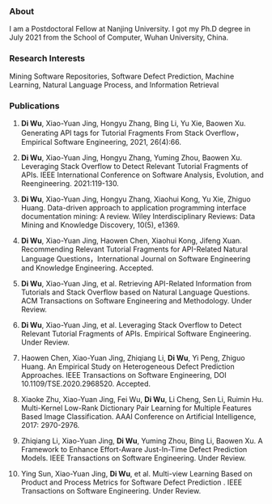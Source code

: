 ### About

I am a Postdoctoral Fellow at Nanjing University. I got my Ph.D degree in July 2021 from the School of Computer, Wuhan University, China. 


### Research Interests

Mining Software Repositories, Software Defect Prediction, Machine Learning, Natural Language Process, and Information Retrieval


### Publications


1.	**Di Wu**, Xiao-Yuan Jing, Hongyu Zhang, Bing Li, Yu Xie, Baowen Xu. Generating API tags for Tutorial Fragments From Stack Overflow， Empirical Software Engineering, 2021, 26(4):66. 

2.	**Di Wu**, Xiao-Yuan Jing, Hongyu Zhang, Yuming Zhou, Baowen Xu. Leveraging Stack Overflow to Detect Relevant Tutorial Fragments of APIs. IEEE International Conference on Software Analysis, Evolution, and Reengineering. 2021:119-130. 
	
3.	**Di Wu**, Xiao-Yuan Jing, Hongyu Zhang, Xiaohui Kong, Yu Xie, Zhiguo Huang. Data-driven approach to application programming interface documentation mining: A review. Wiley Interdisciplinary Reviews: Data Mining and Knowledge Discovery, 10(5), e1369. 
	
4.	**Di Wu**, Xiao-Yuan Jing, Haowen Chen, Xiaohui Kong, Jifeng Xuan. Recommending Relevant Tutorial Fragments for API-Related Natural Language Questions，International Journal on Software Engineering and Knowledge Engineering. Accepted.

5.	**Di Wu**, Xiao-Yuan Jing, et al. Retrieving API-Related Information from Tutorials and Stack Overflow based on Natural Language Questions. ACM Transactions on Software Engineering and Methodology. Under Review.
	
6.	**Di Wu**, Xiao-Yuan Jing, et al. Leveraging Stack Overflow to Detect Relevant Tutorial Fragments of APIs. Empirical Software Engineering. Under Review.

7.	Haowen Chen, Xiao-Yuan Jing, Zhiqiang Li, **Di Wu**, Yi Peng, Zhiguo Huang. An Empirical Study on Heterogeneous Defect Prediction Approaches. IEEE Transactions on Software Engineering, DOI 10.1109/TSE.2020.2968520. Accepted.

8.	Xiaoke Zhu, Xiao-Yuan Jing, Fei Wu, **Di Wu**, Li Cheng, Sen Li, Ruimin Hu. Multi-Kernel Low-Rank Dictionary Pair Learning for Multiple Features Based Image Classification. AAAI Conference on Artificial Intelligence, 2017: 2970-2976. 

9.	Zhiqiang Li, Xiao-Yuan Jing, **Di Wu**, Yuming Zhou, Bing Li, Baowen Xu. A Framework to Enhance Effort-Aware Just-In-Time Defect Prediction Models. IEEE Transactions on Software Engineering. Under Review.

10. Ying Sun, Xiao-Yuan Jing, **Di Wu**, et al. Multi-view Learning Based on Product and Process Metrics for Software Defect Prediction . IEEE Transactions on Software Engineering. Under Review.
